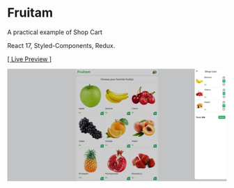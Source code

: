 # Fruitam

A practical example of Shop Cart

React 17, Styled-Components, Redux.

<a href="https://rezamehdipour.ir/fruitam">[ Live Preview ]</a>

![preview](preview.jpg)
